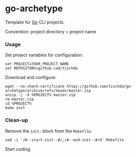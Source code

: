 ﻿# go-archetype

Template for [Go](https://www.golang.org) CLI projects.

Convention: project directory = project name

### Usage

Set project variables for configuration:
~~~
set PROJECT=YOUR_PROJECT_NAME
set REPOSITORY=github.com/tischda
~~~

Download and configure:
~~~
wget --no-check-certificate https://github.com/tischda/go-archetype/archive/refs/heads/master.zip
unzip -j -d %PROJECT% master.zip
rm master.zip
cd %PROJECT%
make init
~~~

### Clean-up

Remove the `init:` block from the `Makefile`:
~~~
sed -i '/#--start-init--#/,/#--end-init--#/d' Makefile
~~~

Start coding.

